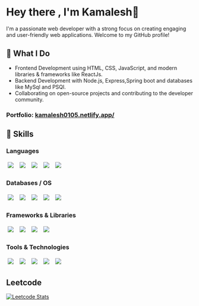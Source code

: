 # Hey there , I'm Kamalesh👋

I'm a passionate web developer with a strong focus on creating engaging and user-friendly web applications. Welcome to my GitHub profile!

## 🚀 What I Do
- Frontend Development using HTML, CSS, JavaScript, and modern libraries & frameworks like ReactJs.
- Backend Development with Node.js, Express,Spring boot and databases like MySql and PSQl.
- Collaborating on open-source projects and contributing to the developer community.
<h3 id="portfolio">Portfolio: <a href="https://https://kamalesh0105.netlify.app/">kamalesh0105.netlify.app/</a></h3>

## 🔧 Skills
<!-- <p align="left"><a href="https://www.cprogramming.com/" target="_blank" rel="noreferrer"> <img src="https://raw.githubusercontent.com/devicons/devicon/master/icons/c/c-original.svg" alt="c" width="40" height="40"/> </a> <a href="https://www.w3schools.com/css/" target="_blank" rel="noreferrer"> <img src="https://raw.githubusercontent.com/devicons/devicon/master/icons/css3/css3-original-wordmark.svg" alt="css3" width="40" height="40"/> </a> <a href="https://www.docker.com/" target="_blank" rel="noreferrer"> <img src="https://raw.githubusercontent.com/devicons/devicon/master/icons/docker/docker-original-wordmark.svg" alt="docker" width="40" height="40"/> </a> <a href="https://expressjs.com" target="_blank" rel="noreferrer"><a href="https://aws.amazon.com/" target="_blank" rel="noreferrer"><img src="https://raw.githubusercontent.com/devicons/devicon/master/icons/amazonwebservices/amazonwebservices-original-wordmark.svg" alt="aws" width="40" height="40"/> </a>
  <a href="https://www.java.com/" target="_blank" rel="noreferrer">
  <img src="https://raw.githubusercontent.com/devicons/devicon/master/icons/java/java-original-wordmark.svg" alt="java" width="40" height="40"/>
</a> <a href="https://git-scm.com/" target="_blank" rel="noreferrer"> <img src="https://www.vectorlogo.zone/logos/git-scm/git-scm-icon.svg" alt="git" width="40" height="40"/> </a> <a href="https://www.w3.org/html/" target="_blank" rel="noreferrer"> <img src="https://raw.githubusercontent.com/devicons/devicon/master/icons/html5/html5-original-wordmark.svg" alt="html5" width="40" height="40"/> </a> <a href="https://developer.mozilla.org/en-US/docs/Web/JavaScript" target="_blank" rel="noreferrer"> <img src="https://raw.githubusercontent.com/devicons/devicon/master/icons/javascript/javascript-original.svg" alt="javascript" width="40" height="40"/> </a> <a href="https://www.linux.org/" target="_blank" rel="noreferrer"> <img src="https://raw.githubusercontent.com/devicons/devicon/master/icons/linux/linux-original.svg" alt="linux" width="40" height="40"/> </a> <<a href="https://www.mysql.com/" target="_blank" rel="noreferrer"> <img src="https://raw.githubusercontent.com/devicons/devicon/master/icons/mysql/mysql-original-wordmark.svg" alt="mysql" width="40" height="40"/> </a> <a href="https://nodejs.org" target="_blank" rel="noreferrer"> <img src="https://raw.githubusercontent.com/devicons/devicon/master/icons/nodejs/nodejs-original-wordmark.svg" alt="nodejs" width="40" height="40"/> </a>  <a href="https://www.python.org" target="_blank" rel="noreferrer"> <img src="https://raw.githubusercontent.com/devicons/devicon/master/icons/python/python-original.svg" alt="python" width="40" height="40"/> </a> <a href="https://reactjs.org/" target="_blank" rel="noreferrer"> <img src="https://raw.githubusercontent.com/devicons/devicon/master/icons/react/react-original-wordmark.svg" alt="react" width="40" height="40"/> </a> </p> -->
 ### Languages
<p>
  <!-- Languages -->
  <img style="padding: 4px;" src="https://img.shields.io/badge/Java-007396?style=for-the-badge&logo=java&logoColor=white" />&nbsp;
  <img style="padding: 4px;" src="https://img.shields.io/badge/SQL-336791?style=for-the-badge&logo=postgresql&logoColor=white" />&nbsp;
  <img style="padding: 4px;" src="https://img.shields.io/badge/JavaScript-F7DF1E?style=for-the-badge&logo=javascript&logoColor=black" />&nbsp;
  <img style="padding: 4px;" src="https://img.shields.io/badge/C-A8B9CC?style=for-the-badge&logo=c&logoColor=black" />&nbsp;
  <img style="padding: 4px;" src="https://img.shields.io/badge/C++-00599C?style=for-the-badge&logo=c%2B%2B&logoColor=white" />&nbsp;
</p>

### Databases / OS
<p>
  <!-- Databases / OS -->
  <img style="padding: 4px;" src="https://img.shields.io/badge/MySQL-4479A1?style=for-the-badge&logo=mysql&logoColor=white" />&nbsp;
  <img style="padding: 4px;" src="https://img.shields.io/badge/PostgreSQL-4169E1?style=for-the-badge&logo=postgresql&logoColor=white" />&nbsp;
  <img style="padding: 4px;" src="https://img.shields.io/badge/Supabase-3ECF8E?style=for-the-badge&logo=supabase&logoColor=white" />&nbsp;
  <img style="padding: 4px;" src="https://img.shields.io/badge/Linux-FCC624?style=for-the-badge&logo=linux&logoColor=black" />&nbsp;
    <img style="padding: 4px;" src="https://img.shields.io/badge/MongoDB-47A248?style=for-the-badge&logo=mongodb&logoColor=white" />&nbsp;
</p>

 ### Frameworks & Libraries
<p>
  <!-- Frameworks & Libraries -->
  <img style="padding: 4px;" src="https://img.shields.io/badge/ReactJS-61DAFB?style=for-the-badge&logo=react&logoColor=black" />&nbsp;
  <img style="padding: 4px;" src="https://img.shields.io/badge/ExpressJS-000000?style=for-the-badge&logo=express&logoColor=white" />&nbsp;
  <img style="padding: 4px;" src="https://img.shields.io/badge/SpringBoot-6DB33F?style=for-the-badge&logo=springboot&logoColor=white" />&nbsp;
  <img style="padding: 4px;" src="https://img.shields.io/badge/TailwindCSS-06B6D4?style=for-the-badge&logo=tailwindcss&logoColor=white" />&nbsp;
</p>

 ### Tools & Technologies
<p>
  <!-- Tools & Technologies -->
  <img style="padding: 4px;" src="https://img.shields.io/badge/AWS-232F3E?style=for-the-badge&logo=amazonaws&logoColor=white" />&nbsp;
  <img style="padding: 4px;" src="https://img.shields.io/badge/Docker-2496ED?style=for-the-badge&logo=docker&logoColor=white" />&nbsp;
  <img style="padding: 4px;" src="https://img.shields.io/badge/VSCode-007ACC?style=for-the-badge&logo=visualstudiocode&logoColor=white" />&nbsp;
  <img style="padding: 4px;" src="https://img.shields.io/badge/Postman-FF6C37?style=for-the-badge&logo=postman&logoColor=white" />&nbsp;
  <img style="padding: 4px;" src="https://img.shields.io/badge/Git-F05032?style=for-the-badge&logo=git&logoColor=white" />&nbsp;
</p>

## Leetcode
[![Leetcode Stats](https://leetcard.jacoblin.cool/kamalesh0105?ext=contest&theme=dark)]()
